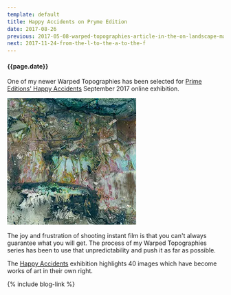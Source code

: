 ```yaml
---
template: default
title: Happy Accidents on Pryme Edition
date: 2017-08-26
previous: 2017-05-08-warped-topographies-article-in-the-on-landscape-magazine
next: 2017-11-24-from-the-l-to-the-a-to-the-f
---
```


#### {{page.date}}

One of my newer Warped Topographies has been selected for [Prime Editions' Happy Accidents](http://prymeeditions.com/happy-accidents-september-2017) September 2017 online exhibition.

![Happy Accidents](polaroid-scans-260.webp "Happy Accidents")

The joy and frustration of shooting instant film is that you can't always guarantee what you will get. The process of my Warped Topographies series has been to use that unpredictability and  push it as far as possible.

The [Happy Accidents](http://prymeeditions.com/happy-accidents-september-2017) exhibition highlights 40 images which have become works of art in their own right.

{% include blog-link %}